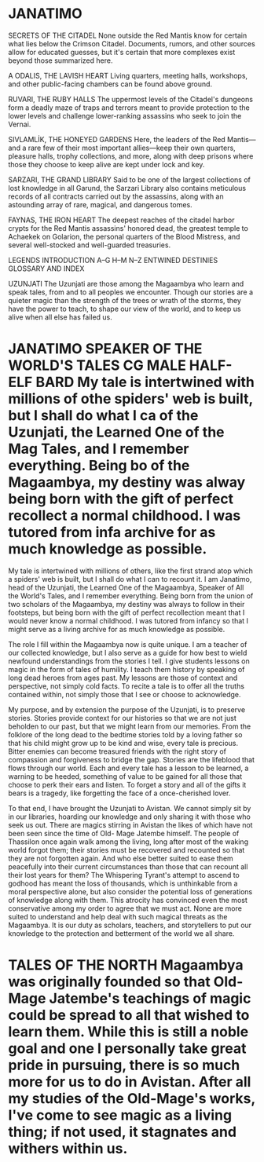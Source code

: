 # JANATIMO

SECRETS OF THE CITADEL None outside the Red Mantis know for certain what lies below the Crimson Citadel. Documents, rumors, and other sources allow for educated guesses, but it's certain that more complexes exist beyond those summarized here.

A ODALIS, THE LAVISH HEART Living quarters, meeting halls, workshops, and other public-facing chambers can be found above ground.

RUVARI, THE RUBY HALLS The uppermost levels of the Citadel's dungeons form a deadly maze of traps and terrors meant to provide protection to the lower levels and challenge lower-ranking assassins who seek to join the Vernai.

SIVLAMLİK, THE HONEYED GARDENS Here, the leaders of the Red Mantis—and a rare few of their most important allies—keep their own quarters, pleasure halls, trophy collections, and more, along with deep prisons where those they choose to keep alive are kept under lock and key.

SARZARI, THE GRAND LIBRARY Said to be one of the largest collections of lost knowledge in all Garund, the Sarzari Library also contains meticulous records of all contracts carried out by the assassins, along with an astounding array of rare, magical, and dangerous tomes.

FAYNAS, THE IRON HEART The deepest reaches of the citadel harbor crypts for the Red Mantis assassins' honored dead, the greatest temple to Achaekek on Golarion, the personal quarters of the Blood Mistress, and several well-stocked and well-guarded treasuries.

LEGENDS INTRODUCTION A–G H–M N–Z ENTWINED DESTINIES GLOSSARY AND INDEX

UZUNJATI The Uzunjati are those among the Magaambya who learn and speak tales, from and to all peoples we encounter. Though our stories are a quieter magic than the strength of the trees or wrath of the storms, they have the power to teach, to shape our view of the world, and to keep us alive when all else has failed us.

# JANATIMO SPEAKER OF THE WORLD'S TALES CG MALE HALF-ELF BARD My tale is intertwined with millions of othe spiders' web is built, but I shall do what I ca of the Uzunjati, the Learned One of the Mag Tales, and I remember everything. Being bo of the Magaambya, my destiny was alway being born with the gift of perfect recollect a normal childhood. I was tutored from infa archive for as much knowledge as possible.

My tale is intertwined with millions of others, like the first strand atop which a spiders' web is built, but I shall do what I can to recount it. I am Janatimo, head of the Uzunjati, the Learned One of the Magaambya, Speaker of All the World's Tales, and I remember everything. Being born from the union of two scholars of the Magaambya, my destiny was always to follow in their footsteps, but being born with the gift of perfect recollection meant that I would never know a normal childhood. I was tutored from infancy so that I might serve as a living archive for as much knowledge as possible.

The role I fill within the Magaambya now is quite unique. I am a teacher of our collected knowledge, but I also serve as a guide for how best to wield newfound understandings from the stories I tell. I give students lessons on magic in the form of tales of humility. I teach them history by speaking of long dead heroes from ages past. My lessons are those of context and perspective, not simply cold facts. To recite a tale is to offer all the truths contained within, not simply those that I see or choose to acknowledge.

My purpose, and by extension the purpose of the Uzunjati, is to preserve stories. Stories provide context for our histories so that we are not just beholden to our past, but that we might learn from our memories. From the folklore of the long dead to the bedtime stories told by a loving father so that his child might grow up to be kind and wise, every tale is precious. Bitter enemies can become treasured friends with the right story of compassion and forgiveness to bridge the gap. Stories are the lifeblood that flows through our world. Each and every tale has a lesson to be learned, a warning to be heeded, something of value to be gained for all those that choose to perk their ears and listen. To forget a story and all of the gifts it bears is a tragedy, like forgetting the face of a once-cherished lover.

To that end, I have brought the Uzunjati to Avistan. We cannot simply sit by in our libraries, hoarding our knowledge and only sharing it with those who seek us out. There are magics stirring in Avistan the likes of which have not been seen since the time of Old- Mage Jatembe himself. The people of Thassilon once again walk among the living, long after most of the waking world forgot them; their stories must be recovered and recounted so that they are not forgotten again. And who else better suited to ease them peacefully into their current circumstances than those that can recount all their lost years for them? The Whispering Tyrant's attempt to ascend to godhood has meant the loss of thousands, which is unthinkable from a moral perspective alone, but also consider the potential loss of generations of knowledge along with them. This atrocity has convinced even the most conservative among my order to agree that we must act. None are more suited to understand and help deal with such magical threats as the Magaambya. It is our duty as scholars, teachers, and storytellers to put our knowledge to the protection and betterment of the world we all share.

# TALES OF THE NORTH Magaambya was originally founded so that Old-Mage Jatembe's teachings of magic could be spread to all that wished to learn them. While this is still a noble goal and one I personally take great pride in pursuing, there is so much more for us to do in Avistan. After all my studies of the Old-Mage's works, I've come to see magic as a living thing; if not used, it stagnates and withers within us.